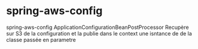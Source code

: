 # spring-aws-config
spring-aws-config
ApplicationConfigurationBeanPostProcessor
Recupère sur S3 de la configuration et la publie dans le context une isntance de de la classe passée en parametre
